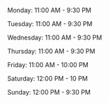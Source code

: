 Monday: 11:00 AM - 9:30 PM

Tuesday: 11:00 AM - 9:30 PM

Wednesday: 11:00 AM - 9:30 PM

Thursday: 11:00 AM - 9:30 PM

Friday: 11:00 AM - 10:00 PM

Saturday: 12:00 PM - 10 PM

Sunday: 12:00 PM - 9:30 PM
